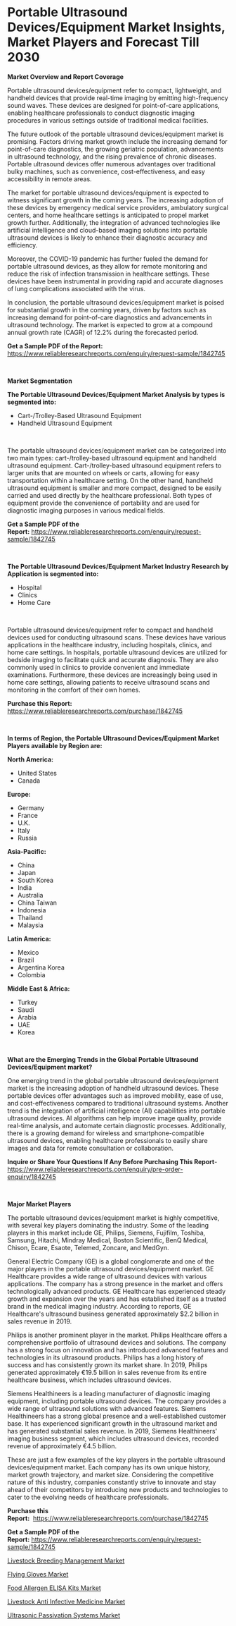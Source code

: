 <p><h1>Portable Ultrasound Devices/Equipment Market Insights, Market Players and Forecast Till 2030</h1></p><p><strong>Market Overview and Report Coverage</strong></p>
<p><p>Portable ultrasound devices/equipment refer to compact, lightweight, and handheld devices that provide real-time imaging by emitting high-frequency sound waves. These devices are designed for point-of-care applications, enabling healthcare professionals to conduct diagnostic imaging procedures in various settings outside of traditional medical facilities.</p><p>The future outlook of the portable ultrasound devices/equipment market is promising. Factors driving market growth include the increasing demand for point-of-care diagnostics, the growing geriatric population, advancements in ultrasound technology, and the rising prevalence of chronic diseases. Portable ultrasound devices offer numerous advantages over traditional bulky machines, such as convenience, cost-effectiveness, and easy accessibility in remote areas.</p><p>The market for portable ultrasound devices/equipment is expected to witness significant growth in the coming years. The increasing adoption of these devices by emergency medical service providers, ambulatory surgical centers, and home healthcare settings is anticipated to propel market growth further. Additionally, the integration of advanced technologies like artificial intelligence and cloud-based imaging solutions into portable ultrasound devices is likely to enhance their diagnostic accuracy and efficiency.</p><p>Moreover, the COVID-19 pandemic has further fueled the demand for portable ultrasound devices, as they allow for remote monitoring and reduce the risk of infection transmission in healthcare settings. These devices have been instrumental in providing rapid and accurate diagnoses of lung complications associated with the virus.</p><p>In conclusion, the portable ultrasound devices/equipment market is poised for substantial growth in the coming years, driven by factors such as increasing demand for point-of-care diagnostics and advancements in ultrasound technology. The market is expected to grow at a compound annual growth rate (CAGR) of 12.2% during the forecasted period.</p></p>
<p><strong>Get a Sample PDF of the Report:</strong> <a href="https://www.reliableresearchreports.com/enquiry/request-sample/1842745">https://www.reliableresearchreports.com/enquiry/request-sample/1842745</a></p>
<p>&nbsp;</p>
<p><strong>Market Segmentation</strong></p>
<p><strong>The Portable Ultrasound Devices/Equipment Market Analysis by types is segmented into:</strong></p>
<p><ul><li>Cart-/Trolley-Based Ultrasound Equipment</li><li>Handheld Ultrasound Equipment</li></ul></p>
<p>&nbsp;</p>
<p><p>The portable ultrasound devices/equipment market can be categorized into two main types: cart-/trolley-based ultrasound equipment and handheld ultrasound equipment. Cart-/trolley-based ultrasound equipment refers to larger units that are mounted on wheels or carts, allowing for easy transportation within a healthcare setting. On the other hand, handheld ultrasound equipment is smaller and more compact, designed to be easily carried and used directly by the healthcare professional. Both types of equipment provide the convenience of portability and are used for diagnostic imaging purposes in various medical fields.</p></p>
<p><strong>Get a Sample PDF of the Report:</strong>&nbsp;<a href="https://www.reliableresearchreports.com/enquiry/request-sample/1842745">https://www.reliableresearchreports.com/enquiry/request-sample/1842745</a></p>
<p>&nbsp;</p>
<p><strong>The Portable Ultrasound Devices/Equipment Market Industry Research by Application is segmented into:</strong></p>
<p><ul><li>Hospital</li><li>Clinics</li><li>Home Care</li></ul></p>
<p>&nbsp;</p>
<p><p>Portable ultrasound devices/equipment refer to compact and handheld devices used for conducting ultrasound scans. These devices have various applications in the healthcare industry, including hospitals, clinics, and home care settings. In hospitals, portable ultrasound devices are utilized for bedside imaging to facilitate quick and accurate diagnosis. They are also commonly used in clinics to provide convenient and immediate examinations. Furthermore, these devices are increasingly being used in home care settings, allowing patients to receive ultrasound scans and monitoring in the comfort of their own homes.</p></p>
<p><strong>Purchase this Report:</strong>&nbsp; <a href="https://www.reliableresearchreports.com/purchase/1842745">https://www.reliableresearchreports.com/purchase/1842745</a></p>
<p>&nbsp;</p>
<p><strong>In terms of Region, the Portable Ultrasound Devices/Equipment Market Players available by Region are:</strong></p>
<p>
    <p> <strong> North America: </strong>
        <ul>
            <li>United States</li>
            <li>Canada</li>
        </ul>
        </p> 
    <p> <strong> Europe: </strong>
        <ul>
            <li>Germany</li>
            <li>France</li>
            <li>U.K.</li>
            <li>Italy</li>
            <li>Russia</li>
        </ul>
        </p> 
    <p> <strong> Asia-Pacific: </strong>
        <ul>
            <li>China</li>
            <li>Japan</li>
            <li>South Korea</li>
            <li>India</li>
            <li>Australia</li>
            <li>China Taiwan</li>
            <li>Indonesia</li>
            <li>Thailand</li>
            <li>Malaysia</li>
        </ul>
        </p> 
    <p> <strong> Latin America: </strong>
        <ul>
            <li>Mexico</li>
            <li>Brazil</li>
            <li>Argentina Korea</li>
            <li>Colombia</li>
        </ul>
        </p> 
    <p> <strong> Middle East & Africa: </strong>
        <ul>
            <li>Turkey</li>
            <li>Saudi</li>
            <li>Arabia</li>
            <li>UAE</li>
            <li>Korea</li>
        </ul>
    </p>
    </p>
<p>&nbsp;</p>
<p><strong>What are the Emerging Trends in the Global Portable Ultrasound Devices/Equipment market?</strong></p>
<p><p>One emerging trend in the global portable ultrasound devices/equipment market is the increasing adoption of handheld ultrasound devices. These portable devices offer advantages such as improved mobility, ease of use, and cost-effectiveness compared to traditional ultrasound systems. Another trend is the integration of artificial intelligence (AI) capabilities into portable ultrasound devices. AI algorithms can help improve image quality, provide real-time analysis, and automate certain diagnostic processes. Additionally, there is a growing demand for wireless and smartphone-compatible ultrasound devices, enabling healthcare professionals to easily share images and data for remote consultation or collaboration.</p></p>
<p><strong>Inquire or Share Your Questions If Any Before Purchasing This Report</strong>- <a href="https://www.reliableresearchreports.com/enquiry/pre-order-enquiry/1842745">https://www.reliableresearchreports.com/enquiry/pre-order-enquiry/1842745</a></p>
<p>&nbsp;</p>
<p><strong>Major Market Players</strong></p>
<p><p>The portable ultrasound devices/equipment market is highly competitive, with several key players dominating the industry. Some of the leading players in this market include GE, Philips, Siemens, Fujifilm, Toshiba, Samsung, Hitachi, Mindray Medical, Boston Scientific, BenQ Medical, Chison, Ecare, Esaote, Telemed, Zoncare, and MedGyn.</p><p>General Electric Company (GE) is a global conglomerate and one of the major players in the portable ultrasound devices/equipment market. GE Healthcare provides a wide range of ultrasound devices with various applications. The company has a strong presence in the market and offers technologically advanced products. GE Healthcare has experienced steady growth and expansion over the years and has established itself as a trusted brand in the medical imaging industry. According to reports, GE Healthcare's ultrasound business generated approximately $2.2 billion in sales revenue in 2019.</p><p>Philips is another prominent player in the market. Philips Healthcare offers a comprehensive portfolio of ultrasound devices and solutions. The company has a strong focus on innovation and has introduced advanced features and technologies in its ultrasound products. Philips has a long history of success and has consistently grown its market share. In 2019, Philips generated approximately €19.5 billion in sales revenue from its entire healthcare business, which includes ultrasound devices.</p><p>Siemens Healthineers is a leading manufacturer of diagnostic imaging equipment, including portable ultrasound devices. The company provides a wide range of ultrasound solutions with advanced features. Siemens Healthineers has a strong global presence and a well-established customer base. It has experienced significant growth in the ultrasound market and has generated substantial sales revenue. In 2019, Siemens Healthineers' imaging business segment, which includes ultrasound devices, recorded revenue of approximately €4.5 billion.</p><p>These are just a few examples of the key players in the portable ultrasound devices/equipment market. Each company has its own unique history, market growth trajectory, and market size. Considering the competitive nature of this industry, companies constantly strive to innovate and stay ahead of their competitors by introducing new products and technologies to cater to the evolving needs of healthcare professionals.</p></p>
<p><strong>Purchase this Report:</strong>&nbsp;&nbsp;<a href="https://www.reliableresearchreports.com/purchase/1842745">https://www.reliableresearchreports.com/purchase/1842745</a></p>
<p></p>
<p><strong>Get a Sample PDF of the Report:</strong>&nbsp;<a href="https://www.reliableresearchreports.com/enquiry/request-sample/1842745">https://www.reliableresearchreports.com/enquiry/request-sample/1842745</a></p>
<p><p><a href="https://medium.com/@ethelcrooks2023/livestock-breeding-management-market-competitive-analysis-market-trends-and-forecast-to-2030-8c7e63c9e2f5">Livestock Breeding Management Market</a></p><p><a href="https://www.linkedin.com/pulse/decoding-flying-gloves-market-deep-dive-latest-trends/">Flying Gloves Market</a></p><p><a href="https://github.com/Paul14Anderson63/Market-Research-Report-List-1/blob/main/food-allergen-elisa-kits-market.md">Food Allergen ELISA Kits Market</a></p><p><a href="https://medium.com/@saigemarvin1946/livestock-anti-infective-medicine-market-size-cagr-trends-2024-2030-8fe80b0c10c4">Livestock Anti Infective Medicine Market</a></p><p><a href="https://github.com/aasishrp01/Market-Research-Report-List-1/blob/main/ultrasonic-passivation-systems-market.md">Ultrasonic Passivation Systems Market</a></p></p>